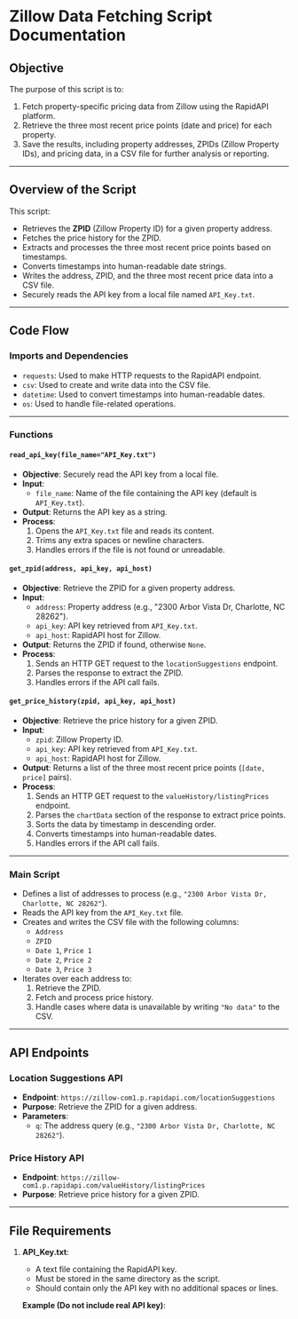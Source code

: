 # Zillow Data Fetching Script Documentation

## Objective

The purpose of this script is to:
1. Fetch property-specific pricing data from Zillow using the RapidAPI platform.
2. Retrieve the three most recent price points (date and price) for each property.
3. Save the results, including property addresses, ZPIDs (Zillow Property IDs), and pricing data, in a CSV file for further analysis or reporting.

---

## Overview of the Script

This script:
- Retrieves the **ZPID** (Zillow Property ID) for a given property address.
- Fetches the price history for the ZPID.
- Extracts and processes the three most recent price points based on timestamps.
- Converts timestamps into human-readable date strings.
- Writes the address, ZPID, and the three most recent price data into a CSV file.
- Securely reads the API key from a local file named `API_Key.txt`.

---

## Code Flow

### Imports and Dependencies
- `requests`: Used to make HTTP requests to the RapidAPI endpoint.
- `csv`: Used to create and write data into the CSV file.
- `datetime`: Used to convert timestamps into human-readable dates.
- `os`: Used to handle file-related operations.

---

### Functions

#### `read_api_key(file_name="API_Key.txt")`
- **Objective**: Securely read the API key from a local file.
- **Input**:
  - `file_name`: Name of the file containing the API key (default is `API_Key.txt`).
- **Output**: Returns the API key as a string.
- **Process**:
  1. Opens the `API_Key.txt` file and reads its content.
  2. Trims any extra spaces or newline characters.
  3. Handles errors if the file is not found or unreadable.

#### `get_zpid(address, api_key, api_host)`
- **Objective**: Retrieve the ZPID for a given property address.
- **Input**:
  - `address`: Property address (e.g., "2300 Arbor Vista Dr, Charlotte, NC 28262").
  - `api_key`: API key retrieved from `API_Key.txt`.
  - `api_host`: RapidAPI host for Zillow.
- **Output**: Returns the ZPID if found, otherwise `None`.
- **Process**:
  1. Sends an HTTP GET request to the `locationSuggestions` endpoint.
  2. Parses the response to extract the ZPID.
  3. Handles errors if the API call fails.

#### `get_price_history(zpid, api_key, api_host)`
- **Objective**: Retrieve the price history for a given ZPID.
- **Input**:
  - `zpid`: Zillow Property ID.
  - `api_key`: API key retrieved from `API_Key.txt`.
  - `api_host`: RapidAPI host for Zillow.
- **Output**: Returns a list of the three most recent price points (`[date, price]` pairs).
- **Process**:
  1. Sends an HTTP GET request to the `valueHistory/listingPrices` endpoint.
  2. Parses the `chartData` section of the response to extract price points.
  3. Sorts the data by timestamp in descending order.
  4. Converts timestamps into human-readable dates.
  5. Handles errors if the API call fails.

---

### Main Script

- Defines a list of addresses to process (e.g., `"2300 Arbor Vista Dr, Charlotte, NC 28262"`).
- Reads the API key from the `API_Key.txt` file.
- Creates and writes the CSV file with the following columns:
  - `Address`
  - `ZPID`
  - `Date 1`, `Price 1`
  - `Date 2`, `Price 2`
  - `Date 3`, `Price 3`
- Iterates over each address to:
  1. Retrieve the ZPID.
  2. Fetch and process price history.
  3. Handle cases where data is unavailable by writing `"No data"` to the CSV.

---

## API Endpoints

### Location Suggestions API
- **Endpoint**: `https://zillow-com1.p.rapidapi.com/locationSuggestions`
- **Purpose**: Retrieve the ZPID for a given address.
- **Parameters**:
  - `q`: The address query (e.g., `"2300 Arbor Vista Dr, Charlotte, NC 28262"`).

### Price History API
- **Endpoint**: `https://zillow-com1.p.rapidapi.com/valueHistory/listingPrices`
- **Purpose**: Retrieve price history for a given ZPID.

---

## File Requirements

1. **API_Key.txt**:
   - A text file containing the RapidAPI key.
   - Must be stored in the same directory as the script.
   - Should contain only the API key with no additional spaces or lines.

   **Example (Do not include real API key)**: